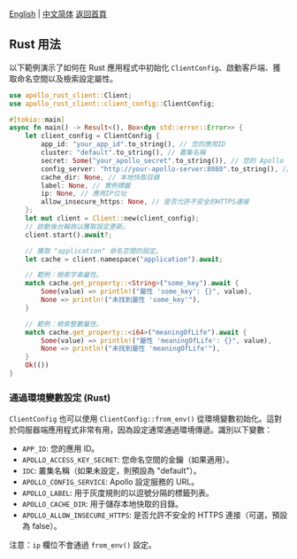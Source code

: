 [English](../en/Rust-Usage.md) | [中文简体](../zh-CN/Rust-Usage.md)
[返回首頁](Home.md)

## Rust 用法

以下範例演示了如何在 Rust 應用程式中初始化 `ClientConfig`、啟動客戶端、獲取命名空間以及檢索設定屬性。

```rust
use apollo_rust_client::Client;
use apollo_rust_client::client_config::ClientConfig;

#[tokio::main]
async fn main() -> Result<(), Box<dyn std::error::Error>> {
    let client_config = ClientConfig {
        app_id: "your_app_id".to_string(), // 您的應用ID
        cluster: "default".to_string(), // 叢集名稱
        secret: Some("your_apollo_secret".to_string()), // 您的 Apollo 金鑰
        config_server: "http://your-apollo-server:8080".to_string(), // 設定伺服器位址
        cache_dir: None, // 本地快取目錄
        label: None, // 實例標籤
        ip: None, // 應用IP位址
        allow_insecure_https: None, // 是否允許不安全的HTTPS連接
    };
    let mut client = Client::new(client_config);
    // 啟動後台輪詢以獲取設定更新。
    client.start().await?;

    // 獲取 "application" 命名空間的設定。
    let cache = client.namespace("application").await;

    // 範例：檢索字串屬性。
    match cache.get_property::<String>("some_key").await {
        Some(value) => println!("屬性 'some_key': {}", value),
        None => println!("未找到屬性 'some_key'"),
    }

    // 範例：檢索整數屬性。
    match cache.get_property::<i64>("meaningOfLife").await {
        Some(value) => println!("屬性 'meaningOfLife': {}", value),
        None => println!("未找到屬性 'meaningOfLife'"),
    }
    Ok(())
}
```

### 通過環境變數設定 (Rust)

`ClientConfig` 也可以使用 `ClientConfig::from_env()` 從環境變數初始化。這對於伺服器端應用程式非常有用，因為設定通常通過環境傳遞。識別以下變數：

- `APP_ID`: 您的應用 ID。
- `APOLLO_ACCESS_KEY_SECRET`: 您命名空間的金鑰（如果適用）。
- `IDC`: 叢集名稱（如果未設定，則預設為 "default"）。
- `APOLLO_CONFIG_SERVICE`: Apollo 設定服務的 URL。
- `APOLLO_LABEL`: 用于灰度規則的以逗號分隔的標籤列表。
- `APOLLO_CACHE_DIR`: 用于儲存本地快取的目錄。
- `APOLLO_ALLOW_INSECURE_HTTPS`: 是否允許不安全的 HTTPS 連接（可選，預設為 false）。

注意：`ip` 欄位不會通過 `from_env()` 設定。
